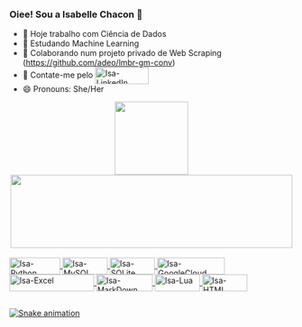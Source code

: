 ### Oiee! Sou a Isabelle Chacon 👋

- 🔭 Hoje trabalho com Ciência de Dados
- 🌱 Estudando Machine Learning
- 👯 Colaborando num projeto privado de Web Scraping (https://github.com/adeo/lmbr-gm-conv)
- 💬 Contate-me pelo <a href="https://www.linkedin.com/in/isabelle-chacon-b2360a134/"><img align="center" alt="Isa-LinkedIn" height="30" width="95" src="https://img.shields.io/badge/LinkedIn-0077B5?style=for-the-badge&logo=linkedin&logoColor=white"></a> 
- 😄 Pronouns: She/Her

<div align="center">
  <a href="https://github.com/isachacon">
  <img height="130em" src="https://github-readme-stats.vercel.app/api?username=isachacon&show_icons=true&theme=dracula&include_all_commits=true&count_private=true"/>
  <img height="130em" width="500" src="https://github-readme-stats.vercel.app/api/top-langs/?username=isachacon&layout=compact&langs_count=7&theme=dracula"/>
</div>
  
  <div style="display: inline_block"><br>
  <img align="center" alt="Isa-Python" height="30" width="90" src="https://img.shields.io/badge/Python-3776AB?style=for-the-badge&logo=python&logoColor=white">
   <img align="center" alt="Isa-MySQL" height="30" width="80" src="https://img.shields.io/badge/MySQL-005C84?style=for-the-badge&logo=mysql&logoColor=white">
    <img align="center" alt="Isa-SQLite" height="30" width="80" src="https://img.shields.io/badge/SQLite-07405E?style=for-the-badge&logo=sqlite&logoColor=white">
    <img align="center" alt="Isa-GoogleCloud" height="30" width="120" src="https://img.shields.io/badge/Google_Cloud-4285F4?style=for-the-badge&logo=google-cloud&logoColor=white">
    <img align="center" alt="Isa-Excel" height="30" width="150" src="https://img.shields.io/badge/Microsoft_Excel-217346?style=for-the-badge&logo=microsoft-excel&logoColor=white">
    <img align="center" alt="Isa-MarkDown" height="30" width="100" src="https://img.shields.io/badge/Markdown-000000?style=for-the-badge&logo=markdown&logoColor=white">
    <img align="center" alt="Isa-Lua" height="30" width="80" src="https://img.shields.io/badge/Lua-2C2D72?style=for-the-badge&logo=lua&logoColor=white">
    <img align="center" alt="Isa-HTML" height="30" width="80" src="https://img.shields.io/badge/HTML-239120?style=for-the-badge&logo=html5&logoColor=white"> 
</div>
  
##  
  
   ![Snake animation](https://github.com/isachacon/isachacon/blob/output/dist/github-contribution-grid-snake.svg)
  

  
